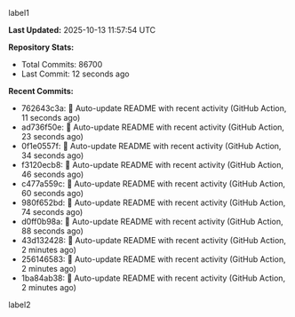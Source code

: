 
label1 
<!-- ACTIVITY_START -->
**Last Updated:** 2025-10-13 11:57:54 UTC

**Repository Stats:**
- Total Commits: 86700
- Last Commit: 12 seconds ago

**Recent Commits:**
- 762643c3a: 🤖 Auto-update README with recent activity (GitHub Action, 11 seconds ago)
- ad736f50e: 🤖 Auto-update README with recent activity (GitHub Action, 23 seconds ago)
- 0f1e0557f: 🤖 Auto-update README with recent activity (GitHub Action, 34 seconds ago)
- f3120ecb8: 🤖 Auto-update README with recent activity (GitHub Action, 46 seconds ago)
- c477a559c: 🤖 Auto-update README with recent activity (GitHub Action, 60 seconds ago)
- 980f652bd: 🤖 Auto-update README with recent activity (GitHub Action, 74 seconds ago)
- d0ff0b98a: 🤖 Auto-update README with recent activity (GitHub Action, 88 seconds ago)
- 43d132428: 🤖 Auto-update README with recent activity (GitHub Action, 2 minutes ago)
- 256146583: 🤖 Auto-update README with recent activity (GitHub Action, 2 minutes ago)
- 1ba84ab38: 🤖 Auto-update README with recent activity (GitHub Action, 2 minutes ago)
<!-- ACTIVITY_END -->

label2

